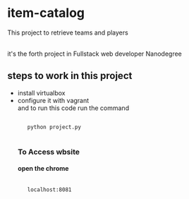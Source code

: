 # item-catalog
This project to retrieve teams and players

<br>
it's  the  forth project in Fullstack web developer Nanodegree
<br>
<h2> steps to work in this project </h2> 
<ul>
<li> install virtualbox </li>
<li> configure it with vagrant</li>
and to run this code run the command
<pre>
<code>
   python project.py
</code>
</pre>
<h3> To Access wbsite </h3>
<h4>open the chrome</h4>
<pre>
<code>
   localhost:8081
</code>
</pre>